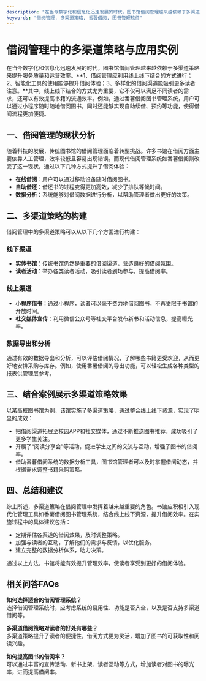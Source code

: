 ```yaml
---
description: "在当今数字化和信息化迅速发展的时代，图书馆借阅管理越来越依赖于多渠道策略来提升服务质量和运营效率。**1、借阅管理应利用线上线下结合的方式进行；2、智能化工具的使用能够提升借阅体验；3、多样化的借阅渠道能吸引更多读者注意。**其中，线上线下结合的方式尤为重要，它不仅可以满足不同读者的需求，还可以有效提高书籍的流通效率。例如，通过番薯借阅图书管理系统，用户可以通过小程序随时随地借阅图书，同时还能够实现自助续借、预约等功能，使得借阅流程更加便捷。"
keywords: "借阅管理, 多渠道策略, 番薯借阅, 图书管理软件"
---
```

# 借阅管理中的多渠道策略与应用实例

在当今数字化和信息化迅速发展的时代，图书馆借阅管理越来越依赖于多渠道策略来提升服务质量和运营效率。**1、借阅管理应利用线上线下结合的方式进行；2、智能化工具的使用能够提升借阅体验；3、多样化的借阅渠道能吸引更多读者注意。**其中，线上线下结合的方式尤为重要，它不仅可以满足不同读者的需求，还可以有效提高书籍的流通效率。例如，通过番薯借阅图书管理系统，用户可以通过小程序随时随地借阅图书，同时还能够实现自助续借、预约等功能，使得借阅流程更加便捷。

## 一、借阅管理的现状分析

随着科技的发展，传统图书馆的借阅管理面临着转型挑战。许多书馆在借阅方面主要依靠人工管理，效率较低且容易出现错误。而现代借阅管理系统如番薯借阅则改变了这一现状，通过以下几种方式提升了借阅体验：

- **在线借阅**：用户可以通过移动设备随时借阅图书。
- **自助借还**：借还书的过程变得更加高效，减少了排队等候时间。
- **数据分析**：系统能够对借阅数据进行分析，以帮助管理者做出更好的决策。

## 二、多渠道策略的构建

借阅管理中的多渠道策略可以从以下几个方面进行构建：

### 线下渠道

- **实体书馆**：传统书馆仍然是重要的借阅渠道，营造良好的借阅氛围。
- **读者活动**：举办各类读者活动，吸引读者到场参与，提高借阅率。

### 线上渠道

- **小程序借书**：通过小程序，读者可以毫不费力地借阅图书，不再受限于书馆的开放时间。
- **社交媒体宣传**：利用微信公众号等社交平台发布新书和活动信息，提高曝光率。

### 数据导出和分析

通过有效的数据导出和分析，可以评估借阅情况，了解哪些书籍更受欢迎，从而更好地安排采购与库存。例如，使用番薯借阅的导出功能，可以轻松生成各种类型的报表供管理层参考。

## 三、结合案例展示多渠道策略效果

以某高校图书馆为例，该馆实施了多渠道策略，通过整合线上线下资源，实现了明显的成效：

- 把借阅渠道拓展至校园APP和社交媒体，通过不断推送图书推荐，成功吸引了更多学生关注。
- 开展了“阅读分享会”等活动，促进学生之间的交流与互动，增强了图书的借阅率。
- 借助番薯借阅系统的数据分析工具，图书馆管理者可以及时掌握借阅动态，并根据需求调整书籍采购策略。

## 四、总结和建议

综上所述，多渠道策略在借阅管理中发挥着越来越重要的角色。书馆应积极引入现代化管理工具如番薯借阅图书管理系统，结合线上线下资源，提升借阅效率。在实施过程中的具体建议包括：

- 定期评估各渠道的借阅效果，及时调整策略。
- 加强与读者的互动，了解他们的需求与反馈，以优化服务。
- 建立完整的数据分析体系，助力决策。

通过以上方法，书馆将能有效提升管理效率，使读者享受到更好的借阅体验。

## 相关问答FAQs

**如何选择适合的借阅管理系统？**  
选择借阅管理系统时，应考虑系统的易用性、功能是否齐全，以及是否支持多渠道借阅等。

**多渠道借阅策略对读者的好处有哪些？**  
多渠道策略提升了读者的便捷性，借阅方式更为灵活，增加了图书的可获取性和阅读兴趣。

**如何提高图书的借阅率？**  
可以通过丰富的宣传活动、新书上架、读者互动等方式，增加读者对图书的曝光率，进而提高借阅率。
